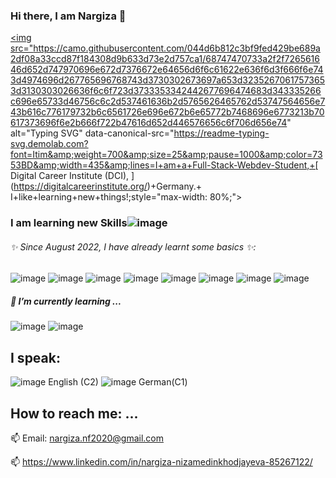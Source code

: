 ### Hi there, I am Nargiza  👋

<a href="https://git.io/typing-svg" rel="nofollow"><img src="https://camo.githubusercontent.com/044d6b812c3bf9fed429be689a2df08a33ccd87f184308d9b633d73e2d757ca1/68747470733a2f2f726561646d652d747970696e672d7376672e64656d6f6c61622e636f6d3f666f6e743d4974696d267765696768743d3730302673697a653d32352670617573653d3130303026636f6c6f723d3733353342442677696474683d343335266c696e65733d46756c6c2d537461636b2d5765626465762d53747564656e743b616c776179732b6c6561726e696e672b6e65772b7468696e6773213b70617373696f6e2b666f722b47616d652d446576656c6f706d656e74" alt="Typing SVG" data-canonical-src="https://readme-typing-svg.demolab.com?font=Itim&amp;weight=700&amp;size=25&amp;pause=1000&amp;color=7353BD&amp;width=435&amp;lines=I+am+a+Full-Stack-Webdev-Student,+[ Digital Career Institute (DCI), ](https://digitalcareerinstitute.org/)+Germany.+ I+like+learning+new+things!;style="max-width: 80%;"></a>
### I am learning new Skills![image](https://user-images.githubusercontent.com/110910761/229487910-45658ef7-e469-4bc0-b6f0-ef3902b871a7.png)
###### ✨ Since August 2022, I have already learnt some basics ✨: 
![image](https://user-images.githubusercontent.com/110910761/229488657-c07dc074-e282-4975-ba72-22dfd098bf3d.png)
![image](https://user-images.githubusercontent.com/110910761/229488689-4629002a-ae97-4418-825b-e6dcd1a49842.png)
![image](https://user-images.githubusercontent.com/110910761/229488728-302196ca-e82c-4191-9014-9b13320a4483.png)
![image](https://user-images.githubusercontent.com/110910761/229488751-094c27f9-0924-48d8-95ac-d761de4eddbb.png)
![image](https://user-images.githubusercontent.com/110910761/229488776-4c7a3f07-7b75-4309-bfb3-b6ef3b9dfeb5.png)
![image](https://user-images.githubusercontent.com/110910761/229488893-30978de9-f068-42fc-a408-040c555c87e8.png)
![image](https://user-images.githubusercontent.com/110910761/229488929-4b80e2be-7d93-4080-8be7-0e617c34a20c.png)
![image](https://user-images.githubusercontent.com/110910761/229488956-31dcf961-49b1-4949-a048-bd80b8b6851c.png)


##### 🌱 I’m currently learning ...

![image](https://user-images.githubusercontent.com/110910761/229489259-80064e68-0316-4e66-b971-9c1b471b17ca.png)
![image](https://user-images.githubusercontent.com/110910761/229489279-fdb2183b-21e3-45df-b32f-d7fc10bfe8ae.png)


## I speak: 

![image](https://user-images.githubusercontent.com/110910761/229488146-5fe01e6f-8aeb-4b6f-a37d-06bfc6a206e9.png) English (C2)
![image](https://user-images.githubusercontent.com/110910761/229488187-626d2d61-fd31-43b8-ba2b-9ce2a254d139.png) German(C1)

## How to reach me: ...
📫 Email: nargiza.nf2020@gmail.com

📫 https://www.linkedin.com/in/nargiza-nizamedinkhodjayeva-85267122/

<!--
**NargizaNar/NargizaNar** is a ✨ _special_ ✨ repository because its `README.md` (this file) appears on your GitHub profile.

Here are some ideas to get you started:

- 🔭 I’m currently working on ...
- 🌱 I’m currently learning ...
- 👯 I’m looking to collaborate on ...
- 🤔 I’m looking for help with ...
- 💬 Ask me about ...
- 📫 How to reach me: ...
- 😄 Pronouns: ...
- ⚡ Fun fact: ...
-->
